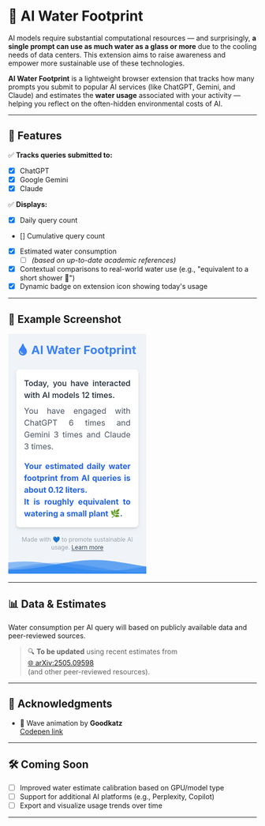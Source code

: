 # 🌊 AI Water Footprint

AI models require substantial computational resources — and surprisingly, **a single prompt can use as much water as a glass or more** due to the cooling needs of data centers. This extension aims to raise awareness and empower more sustainable use of these technologies.

**AI Water Footprint** is a lightweight browser extension that tracks how many prompts you submit to popular AI services (like ChatGPT, Gemini, and Claude) and estimates the **water usage** associated with your activity — helping you reflect on the often-hidden environmental costs of AI.

---

## 🚀 Features

✅ **Tracks queries submitted to:**
- [x] ChatGPT
- [x] Google Gemini
- [x] Claude

✅ **Displays:**
- [x] Daily query count  
- [] Cumulative query count  
- [x] Estimated water consumption
  - [ ] *(based on up-to-date academic references)*  
- [x] Contextual comparisons to real-world water use (e.g., "equivalent to a short shower 🚿")
- [x] Dynamic badge on extension icon showing today's usage

---

## 📸 Example Screenshot

<img title="Screenshot" alt="Example of the plugin in use" src="/screen.png">

---

## 📊 Data & Estimates

Water consumption per AI query will based on publicly available data and peer-reviewed sources.

> 🔍 **To be updated** using recent estimates from  
> [🌐 arXiv:2505.09598](https://arxiv.org/abs/2505.09598)  
> (and other peer-reviewed resources).

---

## 🙏 Acknowledgments

- 🌊 Wave animation by **Goodkatz**  
  [Codepen link](https://codepen.io/goodkatz)

---

## 🛠️ Coming Soon
- [ ] Improved water estimate calibration based on GPU/model type  
- [ ] Support for additional AI platforms (e.g., Perplexity, Copilot)  
- [ ] Export and visualize usage trends over time  

---


